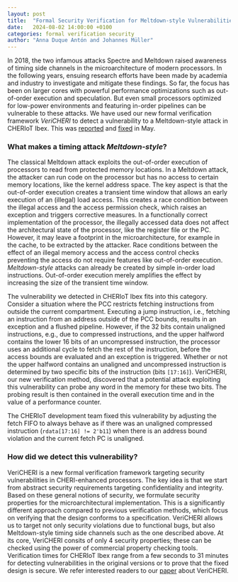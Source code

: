```yaml
---
layout: post
title:  "Formal Security Verification for Meltdown-style Vulnerabilities"
date:   2024-08-02 14:00:00 +0100
categories: formal verification security
author: "Anna Duque Antón and Johannes Müller"
---
```


In 2018, the two infamous attacks Spectre and Meltdown raised awareness of timing side channels in the microarchitecture of modern processors.
In the following years, ensuing research efforts have been made by academia and industry to investigate and mitigate these findings.
So far, the focus has been on larger cores with powerful performance optimizations such as out-of-order execution and speculation.
But even small processors optimized for low-power environments and featuring in-order pipelines can be vulnerable to these attacks.
We have used our new formal verification framework *VeriCHERI* to detect a vulnerability to a Meltdown-style attack in CHERIoT Ibex.
This was [reported](https://github.com/microsoft/cheriot-ibex/issues/38) and [fixed](https://github.com/microsoft/cheriot-ibex/commit/876a46ab0746e7b6d7a31a72eb834737d8076aca) in May.

### What makes a timing attack *Meltdown-style*?

The classical Meltdown attack exploits the out-of-order execution of processors to read from protected memory locations.
In a Meltdown attack, the attacker can run code on the processor but has no access to certain memory locations, like the kernel address space.
The key aspect is that the out-of-order execution creates a transient time window that allows an early execution of an (illegal) load access.
This creates a race condition between the illegal access and the access permission check, which raises an exception and triggers corrective measures.
In a functionally correct implementation of the processor, the illegally accessed data does not affect the architectural state of the processor, like the register file or the PC.
However, it may leave a footprint in the microarchitecture, for example in the cache, to be extracted by the attacker.
Race conditions between the effect of an illegal memory access and the access control checks preventing the access do not require features like out-of-order execution.
*Meltdown-style* attacks can already be created by simple in-order load instructions.
Out-of-order execution merely amplifies the effect by increasing the size of the transient time window.

The vulnerability we detected in CHERIoT Ibex fits into this category.
Consider a situation where the PCC restricts fetching instructions from outside the current compartment.
Executing a jump instruction, i.e., fetching an instruction from an address outside of the PCC bounds, results in an exception and a flushed pipeline.
However, if the 32 bits contain unaligned instructions, e.g., due to compressed instructions, and the upper halfword contains the lower 16 bits of an uncompressed instruction, the processor uses an additional cycle to fetch the rest of the instruction, before the access bounds are evaluated and an exception is triggered.
Whether or not the upper halfword contains an unaligned and uncompressed instruction is determined by two specific bits of the instruction (bits ``[17:16]``).
VeriCHERI, our new verification method, discovered that a potential attack exploiting this vulnerability can probe any word in the memory for these two bits.
The probing result is then contained in the overall execution time and in the value of a performance counter.

The CHERIoT development team fixed this vulnerability by adjusting the fetch FIFO to always behave as if there was an unaligned compressed instruction (``rdata[17:16] != 2'b11``) when there is an address bound violation and the current fetch PC is unaligned.

### How did we detect this vulnerability?

VeriCHERI is a new formal verification framework targeting security vulnerabilities in CHERI-enhanced processors.
The key idea is that we start from abstract security requirements targeting confidentiality and integrity.
Based on these general notions of security, we formulate security properties for the microarchitectural implementation.
This is a significantly different approach compared to previous verification methods, which focus on verifying that the design conforms to a specification.
VeriCHERI allows us to target not only security violations due to functional bugs, but also Meltdown-style timing side channels such as the one described above.
At its core, VeriCHERI consits of only 4 security properties; these can be checked using the power of commercial property checking tools.
Verification times for CHERIoT Ibex range from a few seconds to 31 minutes for detecting vulnerabilities in the original versions or to prove that the fixed design is secure.
We refer interested readers to our [paper](https://arxiv.org/abs/2407.18679) about VeriCHERI.
